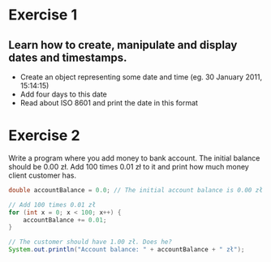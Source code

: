 # Exercise 1
## Learn how to create, manipulate and display dates and timestamps.
  * Create an object representing some date and time (eg. 30 January 2011, 15:14:15)
  * Add four days to this date
  * Read about ISO 8601 and print the date in this format

# Exercise 2
Write a program where you add money to bank account. The initial balance should be 0.00 zł. Add 100 times 0.01 zł to it and print how much money client customer has.
```java
double accountBalance = 0.0; // The initial account balance is 0.00 zł

// Add 100 times 0.01 zł
for (int x = 0; x < 100; x++) {
    accountBalance += 0.01;
}

// The customer should have 1.00 zł. Does he?
System.out.println("Account balance: " + accountBalance + " zł");
```